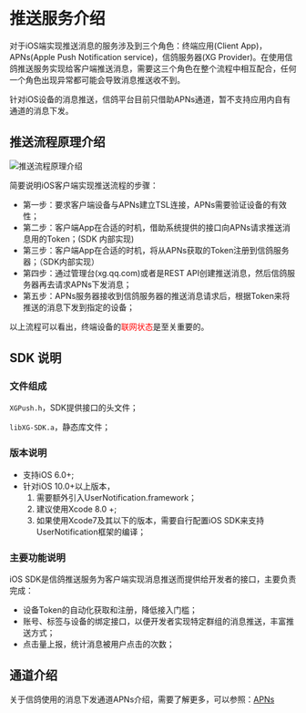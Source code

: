 # 推送服务介绍

对于iOS端实现推送消息的服务涉及到三个角色：终端应用(Client App)，APNs(Apple Push Notification service)，信鸽服务器(XG Provider)。在使用信鸽推送服务实现给客户端推送消息，需要这三个角色在整个流程中相互配合，任何一个角色出现异常都可能会导致消息推送收不到。

针对iOS设备的消息推送，信鸽平台目前只借助APNs通道，暂不支持应用内自有通道的消息下发。



## 推送流程原理介绍

![推送流程原理介绍](/assets/iOSPushMap.jpg)

简要说明iOS客户端实现推送流程的步骤：

- 第一步：要求客户端设备与APNs建立TSL连接，APNs需要验证设备的有效性；
- 第二步：客户端App在合适的时机，借助系统提供的接口向APNs请求推送消息用的Token；(SDK 内部实现)
- 第三步：客户端App在合适的时机，将从APNs获取的Token注册到信鸽服务器；（SDK内部实现）
- 第四步：通过管理台(xg.qq.com)或者是REST API创建推送消息，然后信鸽服务器再去请求APNs下发消息；
- 第五步：APNs服务器接收到信鸽服务器的推送消息请求后，根据Token来将推送的消息下发到指定的设备；

以上流程可以看出，终端设备的<font color=##FF0000>联网状态</font>是至关重要的。



## SDK 说明

### 文件组成

```XGPush.h```，SDK提供接口的头文件；

```libXG-SDK.a```，静态库文件；



### 版本说明

- 支持iOS 6.0+;
- 针对iOS 10.0+以上版本，
  1. 需要额外引入UserNotification.framework；
  2. 建议使用Xcode 8.0 +;
  3. 如果使用Xcode7及其以下的版本，需要自行配置iOS SDK来支持UserNotification框架的编译；



### 主要功能说明

iOS SDK是信鸽推送服务为客户端实现消息推送而提供给开发者的接口，主要负责完成：

- 设备Token的自动化获取和注册，降低接入门槛；
- 账号、标签与设备的绑定接口，以便开发者实现特定群组的消息推送，丰富推送方式；
- 点击量上报，统计消息被用户点击的次数；



## 通道介绍

关于信鸽使用的消息下发通道APNs介绍，需要了解更多，可以参照：<a href="https://developer.apple.com/library/content/documentation/NetworkingInternet/Conceptual/RemoteNotificationsPG/APNSOverview.html#//apple_ref/doc/uid/TP40008194-CH8-SW1">APNs </a>